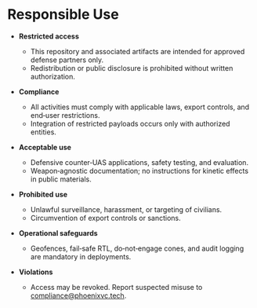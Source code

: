 # Responsible Use

- **Restricted access**

  - This repository and associated artifacts are intended for approved defense
    partners only.
  - Redistribution or public disclosure is prohibited without written
    authorization.

- **Compliance**

  - All activities must comply with applicable laws, export controls, and
    end‑user restrictions.
  - Integration of restricted payloads occurs only with authorized entities.

- **Acceptable use**

  - Defensive counter‑UAS applications, safety testing, and evaluation.
  - Weapon‑agnostic documentation; no instructions for kinetic effects in public
    materials.

- **Prohibited use**

  - Unlawful surveillance, harassment, or targeting of civilians.
  - Circumvention of export controls or sanctions.

- **Operational safeguards**

  - Geofences, fail‑safe RTL, do‑not‑engage cones, and audit logging are
    mandatory in deployments.

- **Violations**
  - Access may be revoked. Report suspected misuse to compliance@phoenixvc.tech.
